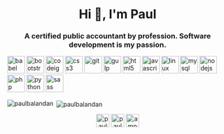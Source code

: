 <h1 align="center">Hi 👋, I'm Paul</h1>
<h3 align="center">A certified public accountant by profession. Software development is my passion.</h3>

<p align="left">
  <img src="https://www.vectorlogo.zone/logos/babeljs/babeljs-icon.svg" alt="babel" width="40" height="40"/> 
  <img src="https://devicons.github.io/devicon/devicon.git/icons/bootstrap/bootstrap-plain.svg" alt="bootstrap" width="40" height="40"/> 
  <img src="https://cdn.worldvectorlogo.com/logos/codeigniter.svg" alt="codeigniter" width="40" height="40"/> 
  <img src="https://devicons.github.io/devicon/devicon.git/icons/css3/css3-original-wordmark.svg" alt="css3" width="40" height="40"/> 
  <img src="https://www.vectorlogo.zone/logos/git-scm/git-scm-icon.svg" alt="git" width="40" height="40"/> 
  <img src="https://devicons.github.io/devicon/devicon.git/icons/gulp/gulp-plain.svg" alt="gulp" width="40" height="40"/> 
  <img src="https://devicons.github.io/devicon/devicon.git/icons/html5/html5-original-wordmark.svg" alt="html5" width="40" height="40"/> 
  <img src="https://devicons.github.io/devicon/devicon.git/icons/javascript/javascript-original.svg" alt="javascript" width="40" height="40"/> 
  <img src="https://devicons.github.io/devicon/devicon.git/icons/linux/linux-original.svg" alt="linux" width="40" height="40"/> 
  <img src="https://devicons.github.io/devicon/devicon.git/icons/mysql/mysql-original-wordmark.svg" alt="mysql" width="40" height="40"/> 
  <img src="https://devicons.github.io/devicon/devicon.git/icons/nodejs/nodejs-original-wordmark.svg" alt="nodejs" width="40" height="40"/> 
  <img src="https://devicons.github.io/devicon/devicon.git/icons/php/php-original.svg" alt="php" width="40" height="40"/> <img src="https://devicons.github.io/devicon/devicon.git/icons/python/python-original.svg" alt="python" width="40" height="40"/> 
  <img src="https://devicons.github.io/devicon/devicon.git/icons/sass/sass-original.svg" alt="sass" width="40" height="40"/>
</p>
<p>
  <img align="left" src="https://github-readme-stats.vercel.app/api/top-langs/?username=paulbalandan&layout=compact&hide=html" alt="paulbalandan" />
</p>

<p>&nbsp;<img align="center" src="https://github-readme-stats.vercel.app/api?username=paulbalandan&show_icons=true" alt="paulbalandan" /></p>

<p align="center">
  <a href="https://twitter.com/pauleyala_" target="blank"><img align="center" src="https://cdn.jsdelivr.net/npm/simple-icons@3.0.1/icons/twitter.svg" alt="pauleyala_" height="30" width="30" /></a>
  <a href="https://fb.com/paulbalandan" target="blank"><img align="center" src="https://cdn.jsdelivr.net/npm/simple-icons@3.0.1/icons/facebook.svg" alt="paulbalandan" height="30" width="30" /></a>
  <a href="https://instagram.com/ampoband" target="blank"><img align="center" src="https://cdn.jsdelivr.net/npm/simple-icons@3.0.1/icons/instagram.svg" alt="ampoband" height="30" width="30" /></a>
</p>
